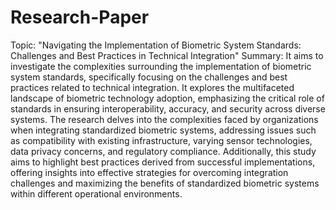 # Research-Paper
Topic: "Navigating the Implementation of Biometric System Standards: Challenges and Best Practices in Technical Integration"
Summary: It aims to investigate the complexities surrounding the implementation of biometric system standards,
specifically focusing on the challenges and best practices related to technical integration. It explores the
multifaceted landscape of biometric technology adoption, emphasizing the critical role of standards in ensuring
interoperability, accuracy, and security across diverse systems. The research delves into the complexities faced by
organizations when integrating standardized biometric systems, addressing issues such as compatibility with existing
infrastructure, varying sensor technologies, data privacy concerns, and regulatory compliance. Additionally, this
study aims to highlight best practices derived from successful implementations, offering insights into effective
strategies for overcoming integration challenges and maximizing the benefits of standardized biometric systems
within different operational environments.

